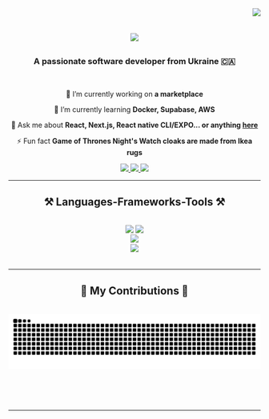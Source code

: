 <img align="right" src="https://visitor-badge.laobi.icu/badge?page_id=oleksandr-pidhorodetskyi.oleksandr-pidhorodetskyi" />

<h1 align="center">
    <img src="https://readme-typing-svg.herokuapp.com/?font=Righteous&size=35&center=true&vCenter=true&width=500&height=70&duration=4000&lines=Hi+There!+👋;+I'm+Oleksandr+Pidhorodetskyi!;" />
</h1>

<h3 align="center">A passionate software developer from Ukraine 🇨🇦</h3>

<br/>

<div align="center">
 
 🔭 I’m currently working on **a marketplace**
 
 🌱 I’m currently learning **Docker, Supabase, AWS**

💬 Ask me about **React, Next.js, React native CLI/EXPO... or anything [here](https://github.com/oleksandr-pidhorodetskyi/oleksandr-pidhorodetskyi/issues)**

⚡ Fun fact **Game of Thrones Night's Watch cloaks are made from Ikea rugs**

 </div>
 
<div align="center"> 
  <a href="mailto:s.pidgorodetsky@gmail.com">
    <img src="https://img.shields.io/badge/Gmail-333333?style=for-the-badge&logo=gmail&logoColor=red" />
  </a>
  <a href="https://www.linkedin.com/in/oleksandr-pidhorodetskyi-170715247/" target="_blank">
    <img src="https://img.shields.io/badge/LinkedIn-0077B5?style=for-the-badge&logo=linkedin&logoColor=white" target="_blank" />
  </a>
  <a href="https://github.com/oleksandr-pidhorodetskyi" target="_blank">
     <img src="https://img.shields.io/badge/Portfolio-FF5722?style=for-the-badge&logo=todoist&logoColor=white" target="_blank" />
  </a>
</div>

 <hr/>
 
<h2 align="center">⚒️ Languages-Frameworks-Tools ⚒️</h2>
<br/>
<div align="center">
    <img src="https://skillicons.dev/icons?i=html,css,react,nextjs,redux,javascript,typescript,bootstrap,mui,tailwind,nodejs,express,firebase,mongodb" />
    <img src="https://skillicons.dev/icons?i=vscode,idea,webstorm,postman,figma" /><br>
    <img src="https://skillicons.dev/icons?i=github,gitlab,bitbucket" /><br>
    <img src="https://skillicons.dev/icons?i=yarn,npm,pnpm" /><br>
</div>

<br/>
<hr/>

<div align="center">
  <h2>🐍 My Contributions 🐍</h2>
  <br>
  <img alt="snake eating my contributions" src="https://raw.githubusercontent.com/oleksandr-pidhorodetskyi/oleksandr-pidhorodetskyi/output/github-contribution-grid-snake.svg" />
  
  <br/><br/><br/>
</div>

<hr/>
